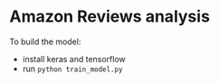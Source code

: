 # Amazon Reviews analysis

To build the model:
- install keras and tensorflow
- run `python train_model.py`